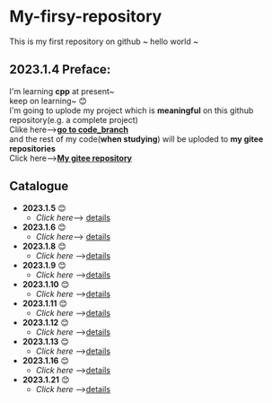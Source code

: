 # My-firsy-repository
This is my  first repository on github ~ hello world ~
## 2023.1.4 Preface:
I'm learning **cpp** at present~  
keep on learning~ :blush:   
I'm going to uplode my project which is **meaningful** on this github repository(e.g. a complete project)  
Clike here-->[**go to code_branch**](https://github.com/C11NJXX/My-firsy-repository/tree/master)  
and the rest of my code(**when studying**) will be uploded to **my gitee repositories**   
Click here-->[**My gitee repository**](https://gitee.com/C-11nJxxs-web/study)  
## Catalogue  
- **2023.1.5** :blush:
  - *Click here*--> [details](https://github.com/C11NJXX/My-firsy-repository/blob/main/Record/2023.1.5.md)
- **2023.1.6** :blush:
  - *Click here*--> [details](https://github.com/C11NJXX/My-firsy-repository/blob/main/Record/2023.1.6.md)
- **2023.1.8** :blush:
  - *Click here* -->[details](https://github.com/C11NJXX/My-firsy-repository/blob/main/Record/2023.1.8.md)
- **2023.1.9** :blush:
  - *Click here* -->[details](https://github.com/C11NJXX/My-firsy-repository/blob/main/Record/2023.1.9.md)
- **2023.1.10** :blush:
  - *Click here* -->[details](https://github.com/C11NJXX/My-firsy-repository/blob/main/Record/2023.1.10.md)
- **2023.1.11** :blush:
  - *Click here* -->[details](https://github.com/C11NJXX/My-firsy-repository/blob/main/Record/2023.1.11.md)
- **2023.1.12** :blush:
  - *Click here* -->[details](https://github.com/C11NJXX/My-firsy-repository/blob/main/Record/2023.1.12.md)
- **2023.1.13** :blush:
  - *Click here* -->[details](https://github.com/C11NJXX/My-firsy-repository/blob/main/Record/2023.1.13.md)
- **2023.1.16** :blush:
  - *Click here* -->[details](https://github.com/C11NJXX/My-firsy-repository/blob/main/Record/2023.1.16.md)
- **2023.1.21** :blush:
  - *Click here* -->[details](https://github.com/C11NJXX/My-firsy-repository/blob/main/Record/2023.1.21.md)

